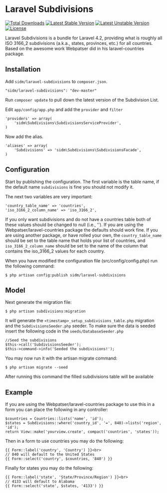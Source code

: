 # Laravel Subdivisions

[![Total Downloads](https://poser.pugx.org/sidm/laravel-subdivisions/downloads.svg)](https://packagist.org/packages/sidm/laravel-subdivisions)
[![Latest Stable Version](https://poser.pugx.org/sidm/laravel-subdivisions/v/stable.svg)](https://packagist.org/packages/sidm/laravel-subdivisions)
[![Latest Unstable Version](https://poser.pugx.org/sidm/laravel-subdivisions/v/unstable.svg)](https://packagist.org/packages/sidm/laravel-subdivisions)
[![License](https://poser.pugx.org/sidm/laravel-subdivisions/license.svg)](https://packagist.org/packages/sidm/laravel-subdivisions)

Laravel Subdivisions is a bundle for Laravel 4.2, providing what is roughly all ISO 3166_2 subdivisions (a.k.a., states, provinces, etc.) for all countries. Based on the awesome work Webpatser did in his laravel-countries package.


## Installation

Add `sidm/laravel-subdivisions` to `composer.json`.

    "sidm/laravel-subdivisions": "dev-master"
    
Run `composer update` to pull down the latest version of the Subdivision List.

Edit `app/config/app.php` and add the `provider` and `filter`

    'providers' => array(
        'sidm\Subdivisions\SubdivisionsServiceProvider',
    )

Now add the alias.

    'aliases' => array(
        'Subdivisions' => 'sidm\Subdivisions\SubdivisionsFacade',
    )
    

## Configuration

Start by publishing the configuration. The first variable is the table name, if the default name `subdivisions` is fine you should not modify it.

The next two variables are very important:
    
    'country_table_name' => 'countries',
    'iso_3166_2_column_name' => 'iso_3166_2',
    
If you only want subdivisions and do not have a countries table both of these values should be changed to null (i.e., ''). If you are using the Webpatser/laravel-countries package the defaults should work fine. If you are using another package, or have rolled your own, the `country_table_name` should be set to the table name that holds your list of countries, and `iso_3166_2_column_name` should be set to the name of the column that contains the iso_3166_2 values for each country.

When you have modified the configuration file (src/config/config.php) run the following command:

    $ php artisan config:publish sidm/laravel-subdivisions
    
## Model

Next generate the migration file:

    $ php artisan subdivisions:migration
    
It will generate the `<timestamp>_setup_subdivisions_table.php` migration and the `SubdivisionsSeeder.php` seeder. To make sure the data is seeded insert the following code in the `seeds/DatabaseSeeder.php`

    //Seed the subdivisions
    $this->call('SubdivisionsSeeder');
    $this->command->info('Seeded the subdivisions!'); 

You may now run it with the artisan migrate command:

    $ php artisan migrate --seed
    
After running this command the filled subdivisions table will be available

## Example

If you are using the Webpatser/laravel-countries package to use this in a form you can place the following in any controller:

    $countries = Countries::lists('name', 'id');
    $states = Subdivisions::where('country_id', '=', 840)->lists('region', 'id');
    return View::make('yourview.create', compact('countries', 'states'));
    
Then in a form to use countries you may do the following:

    {{ Form::label('country', 'Country') }}<br>
    // 840 will default to the United States
    {{ Form::select('country', $countries, '840') }}
    
Finally for states you may do the following:

    {{ Form::label('state', 'State/Province/Region') }}<br>
    // 4133 will default to Alabama
    {{ Form::select('state', $states, '4133') }}
